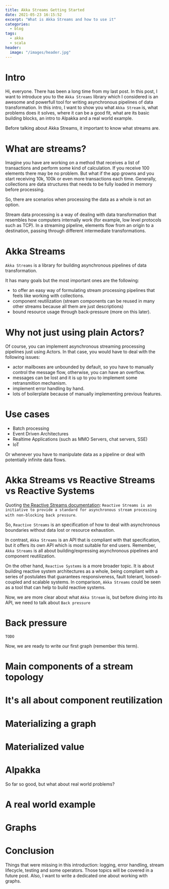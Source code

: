 ```yaml
---
title: Akka Streams Getting Started
date: 2021-05-23 16:15:52
excerpt: "What is Akka Streams and how to use it"
categories:
  - blog
tags:
  - akka
  - scala
header:
  image: "/images/header.jpg"
---
```


# Intro

Hi, everyone. There has been a long time from my last post. In this post, I want to introduce you to the `Akka Streams` library which I considered is an awesome and powerfull tool for writing asynchronous pipelines of data transformation. In this intro, I want to show you what `Akka Stream` is, what problems does it solves, where it can be a good fit, what are its basic building blocks, an intro to Alpakka and a real world example.

Before talking about Akka Streams, it important to know what streams are.

# What are streams?

Imagine you have are working on a method that receives a list of transactions and perform some kind of calculation. If you receive 100 elements there may be no problem. But what if the app growns and you start receiving 10k, 100k or even more transactions each time. Generally, collections are data structures that needs to be fully loaded in memory before processing.

So, there are scenarios when processing the data as a whole is not an option.

Stream data processing is a way of dealing with data transformation that resembles how computers internally work (for example, low level protocols such as TCP). In a streaming pipeline, elements flow from an origin to a destination, passing through different intermediate transformations.

# Akka Streams

`Akka Streams` is a library for building asynchronous pipelines of data transformation.

It has many goals but the most important ones are the following:

* to offer an easy way of formulating stream processing pipelines that feels like working with collections.
* component reutilization (stream components can be reused in many other streams because all them are just descriptions)
* bound resource usage through back-pressure (more on this later).

# Why not just using plain Actors?

Of course, you can implement asynchronous streaming processing pipelines just using Actors. In that case, you would have to deal with the following issues:

* actor mailboxes are unbounded by default, so you have to manually control the message flow, otherwise, you can have an overflow. 
* messages can be lost and it is up to you to implement some retransmition mechanism.
* implement error handling by hand.
* lots of boilerplate because of manually implementing previous features.

# Use cases

* Batch processing
* Event Driven Architectures
* Realtime Applications (such as MMO Servers, chat servers, SSE)
* IoT

Or whenever you have to manipulate data as a pipeline or deal with potentially infinite data flows.

# Akka Streams vs Reactive Streams vs Reactive Systems

Quoting [the Reactive Streams documentation](https://www.reactive-streams.org/): `Reactive Streams is an initiative to provide a standard for asynchronous stream processing with non-blocking back pressure`.

So, `Reactive Streams` is an specification of how to deal with asynchronous boundaries without data lost or resource exhaustion.

In contrast, `Akka Streams` is an API that is compliant with that specification, but it offers its own API which is most suitable for end users. Remember, `Akka Streams` is all about building/expressing asynchronous pipelines and component reutilization.

On the other hand, `Reactive Systems` is a more broader topic. It is about building reactive system architectures as a whole, being compliant with a series of postulates that guarantees responsiveness, fault tolerant, loosed-coupled and scalable systems. In comparison, `Akka Streams` could be seen as a tool that can help to build reactive systems.

Now, we are more clear about what `Akka Stream` is, but before diving into its API, we need to talk about `Back pressure`

# Back pressure

`TODO`

Now, we are ready to write our first graph (remember this term).

# Main components of a stream topology

# It's all about component reutilization

# Materializing a graph

# Materialized value

# Alpakka

So far so good, but what about real world problems?

# A real world example

# Graphs

# Conclusion

Things that were missing in this introduction: logging, error handling, stream lifecycle, testing and some operators. Those topics will be covered in a future post. Also, I want to write a dedicated one about working with graphs.